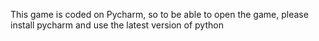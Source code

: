 This game is coded on Pycharm, so to be able to open the game, please install pycharm and use the latest version of python
